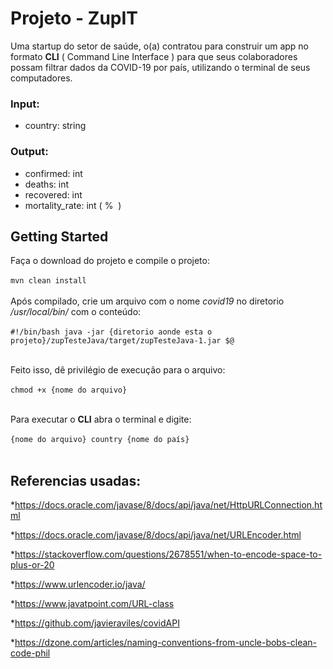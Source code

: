 
# Projeto - ZupIT 

Uma startup do setor de saúde, o(a) contratou para construir um app no formato **CLI** ( Command Line Interface ) para que seus
colaboradores possam filtrar dados da COVID-19 por país, utilizando o terminal de seus computadores.

### Input:
* country: string
### Output:
* confirmed: int
* deaths: int
* recovered: int
* mortality_rate: int (​ % ​ )

## Getting Started

Faça o download do projeto e compile o projeto:<br><br>
      ```mvn clean install``` <br><br>
Após compilado, crie um arquivo com o nome *covid19* no diretorio */usr/local/bin/* com o conteúdo:<br><br>
      ```#!/bin/bash
      java -jar {diretorio aonde esta o projeto}/zupTesteJava/target/zupTesteJava-1.jar $@``` <br> <br>
      
Feito isso, dê privilégio de execução para o arquivo:<br><br>
      ``` chmod +x {nome do arquivo} ```<br><br>
      
Para executar o **CLI** abra o terminal e digite:<br><br>
      ``` {nome do arquivo} country {nome do país} ```<br><br>

## Referencias usadas:
*https://docs.oracle.com/javase/8/docs/api/java/net/HttpURLConnection.html

*https://docs.oracle.com/javase/8/docs/api/java/net/URLEncoder.html

*https://stackoverflow.com/questions/2678551/when-to-encode-space-to-plus-or-20

*https://www.urlencoder.io/java/

*https://www.javatpoint.com/URL-class

*https://github.com/javieraviles/covidAPI

*https://dzone.com/articles/naming-conventions-from-uncle-bobs-clean-code-phil

